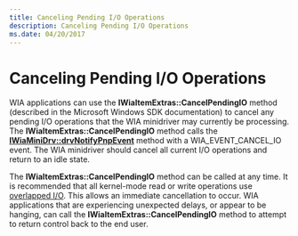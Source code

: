 ```yaml
---
title: Canceling Pending I/O Operations
description: Canceling Pending I/O Operations
ms.date: 04/20/2017
---
```


# Canceling Pending I/O Operations





WIA applications can use the **IWiaItemExtras::CancelPendingIO** method (described in the Microsoft Windows SDK documentation) to cancel any pending I/O operations that the WIA minidriver may currently be processing. The **IWiaItemExtras::CancelPendingIO** method calls the [**IWiaMiniDrv::drvNotifyPnpEvent**](/windows-hardware/drivers/ddi/wiamindr_lh/nf-wiamindr_lh-iwiaminidrv-drvnotifypnpevent) method with a WIA\_EVENT\_CANCEL\_IO event. The WIA minidriver should cancel all current I/O operations and return to an idle state.

The **IWiaItemExtras::CancelPendingIO** method can be called at any time. It is recommended that all kernel-mode read or write operations use [overlapped I/O](../kernel/handling-overlapped-i-o-operations.md). This allows an immediate cancellation to occur. WIA applications that are experiencing unexpected delays, or appear to be hanging, can call the **IWiaItemExtras::CancelPendingIO** method to attempt to return control back to the end user.

 

